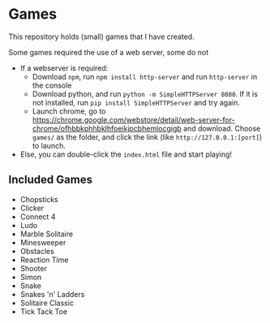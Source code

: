 # Games

This repository holds (small) games that I have created.

Some games required the use of a web server, some do not

- If a webserver is required:
    - Download `npm`, run `npm install http-server` and run `http-server` in the console
    - Download python, and run `python -m SimpleHTTPServer 8080`. If it is not installed, run `pip install SimpleHTTPServer` and try again.
    - Launch chrome, go to https://chrome.google.com/webstore/detail/web-server-for-chrome/ofhbbkphhbklhfoeikjpcbhemlocgigb and download. Choose `games/` as the folder, and click the link (like `http://127.0.0.1:[port]`) to launch.
- Else, you can double-click the `index.html` file and start playing!

## Included Games
- Chopsticks
- Clicker
- Connect 4
- Ludo
- Marble Solitaire
- Minesweeper
- Obstacles
- Reaction Time
- Shooter
- Simon
- Snake
- Snakes 'n' Ladders
- Solitaire Classic
- Tick Tack Toe